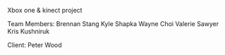 Xbox one & kinect project

Team Members:
Brennan Stang
Kyle Shapka 
Wayne Choi 
Valerie Sawyer 
Kris Kushniruk

Client:
Peter Wood
